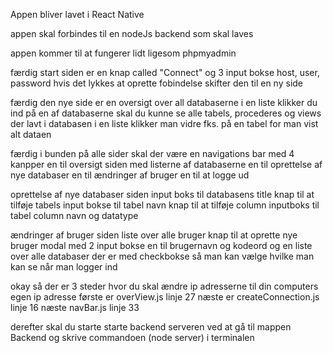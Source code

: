 Appen bliver lavet i React Native

appen skal forbindes til en nodeJs backend som skal laves

appen kommer til at fungerer lidt ligesom phpmyadmin

færdig
start siden er en knap called "Connect" og 3 input bokse host, user, password
hvis det lykkes at oprette fobindelse skifter den til en ny side

færdig
den nye side er en oversigt over all databaserne i en liste klikker du ind på en af databaserne skal du kunne se alle tabels, procederes og views der lavt i databasen i en liste
klikker man vidre fks. på en tabel for man vist alt dataen

færdig
i bunden på alle sider skal der være en navigations bar med 4 kanpper 
en til oversigt siden med listerne af databaserne
en til oprettelse af nye databaser 
en til ændringer af bruger 
en til at logge ud

oprettelse af nye databaser siden
input boks til databasens title
knap til at tilføje tabels 
input bokse til tabel navn
knap til at tilføje column
inputboks til tabel column navn og datatype

ændringer af bruger siden
liste over alle bruger
knap til at oprette nye bruger 
modal med 2 input bokse en til brugernavn og kodeord 
og en liste over alle databaser der er med checkbokse så man kan vælge hvilke man kan se når man logger ind

okay så der er 3 steder hvor du skal ændre ip adresserne til din computers egen ip adresse
første er overView.js linje 27
næste er createConnection.js linje 16
næste navBar.js linje 33

derefter skal du starte starte backend serveren 
ved at gå til mappen Backend og skrive commandoen (node server) i terminalen